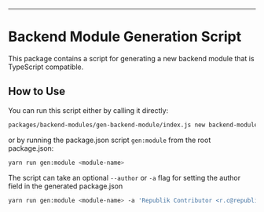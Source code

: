 
---
# Backend Module Generation Script

This package contains a script for generating a new backend module that is TypeScript compatible.

## How to Use

You can run this script either by calling it directly:

```sh
packages/backend-modules/gen-backend-module/index.js new backend-module <module-name>
```

or by running the package.json script `gen:module` from the root package.json:

```sh
yarn run gen:module <module-name>
```

The script can take an optional `--author` or `-a` flag for setting the author field in the generated package.json

```sh
yarn run gen:module <module-name> -a 'Republik Contributor <r.c@republik.ch>'
```
